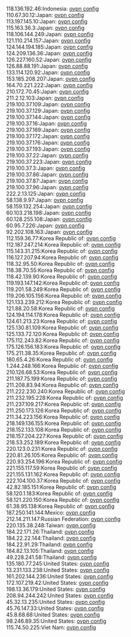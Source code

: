 118.136.192.46:Indonesia: [ovpn config](vpn/118_136_192_46.ovpn)  
110.67.30.12:Japan: [ovpn config](vpn/110_67_30_12.ovpn)  
113.197.145.10:Japan: [ovpn config](vpn/113_197_145_10.ovpn)  
115.163.36.3:Japan: [ovpn config](vpn/115_163_36_3.ovpn)  
118.106.144.249:Japan: [ovpn config](vpn/118_106_144_249.ovpn)  
121.110.214.157:Japan: [ovpn config](vpn/121_110_214_157.ovpn)  
124.144.194.185:Japan: [ovpn config](vpn/124_144_194_185.ovpn)  
124.209.136.36:Japan: [ovpn config](vpn/124_209_136_36.ovpn)  
126.227.160.52:Japan: [ovpn config](vpn/126_227_160_52.ovpn)  
126.88.88.191:Japan: [ovpn config](vpn/126_88_88_191.ovpn)  
133.114.120.92:Japan: [ovpn config](vpn/133_114_120_92.ovpn)  
153.185.208.207:Japan: [ovpn config](vpn/153_185_208_207.ovpn)  
164.70.221.222:Japan: [ovpn config](vpn/164_70_221_222.ovpn)  
210.172.70.45:Japan: [ovpn config](vpn/210_172_70_45.ovpn)  
211.2.12.103:Japan: [ovpn config](vpn/211_2_12_103.ovpn)  
219.100.37.109:Japan: [ovpn config](vpn/219_100_37_109.ovpn)  
219.100.37.129:Japan: [ovpn config](vpn/219_100_37_129.ovpn)  
219.100.37.144:Japan: [ovpn config](vpn/219_100_37_144.ovpn)  
219.100.37.16:Japan: [ovpn config](vpn/219_100_37_16.ovpn)  
219.100.37.169:Japan: [ovpn config](vpn/219_100_37_169.ovpn)  
219.100.37.172:Japan: [ovpn config](vpn/219_100_37_172.ovpn)  
219.100.37.176:Japan: [ovpn config](vpn/219_100_37_176.ovpn)  
219.100.37.193:Japan: [ovpn config](vpn/219_100_37_193.ovpn)  
219.100.37.22:Japan: [ovpn config](vpn/219_100_37_22.ovpn)  
219.100.37.223:Japan: [ovpn config](vpn/219_100_37_223.ovpn)  
219.100.37.3:Japan: [ovpn config](vpn/219_100_37_3.ovpn)  
219.100.37.86:Japan: [ovpn config](vpn/219_100_37_86.ovpn)  
219.100.37.87:Japan: [ovpn config](vpn/219_100_37_87.ovpn)  
219.100.37.96:Japan: [ovpn config](vpn/219_100_37_96.ovpn)  
222.2.13.125:Japan: [ovpn config](vpn/222_2_13_125.ovpn)  
58.138.9.97:Japan: [ovpn config](vpn/58_138_9_97.ovpn)  
58.159.132.254:Japan: [ovpn config](vpn/58_159_132_254.ovpn)  
60.103.218.198:Japan: [ovpn config](vpn/60_103_218_198.ovpn)  
60.128.255.108:Japan: [ovpn config](vpn/60_128_255_108.ovpn)  
60.95.7.226:Japan: [ovpn config](vpn/60_95_7_226.ovpn)  
92.202.108.163:Japan: [ovpn config](vpn/92_202_108_163.ovpn)  
112.159.36.77:Korea Republic of: [ovpn config](vpn/112_159_36_77.ovpn)  
112.187.247.214:Korea Republic of: [ovpn config](vpn/112_187_247_214.ovpn)  
115.143.31.215:Korea Republic of: [ovpn config](vpn/115_143_31_215.ovpn)  
116.127.207.94:Korea Republic of: [ovpn config](vpn/116_127_207_94.ovpn)  
118.32.95.50:Korea Republic of: [ovpn config](vpn/118_32_95_50.ovpn)  
118.38.70.55:Korea Republic of: [ovpn config](vpn/118_38_70_55.ovpn)  
118.42.139.90:Korea Republic of: [ovpn config](vpn/118_42_139_90.ovpn)  
119.193.147.142:Korea Republic of: [ovpn config](vpn/119_193_147_142.ovpn)  
119.201.58.249:Korea Republic of: [ovpn config](vpn/119_201_58_249.ovpn)  
119.206.105.156:Korea Republic of: [ovpn config](vpn/119_206_105_156.ovpn)  
121.133.239.212:Korea Republic of: [ovpn config](vpn/121_133_239_212.ovpn)  
121.88.20.58:Korea Republic of: [ovpn config](vpn/121_88_20_58.ovpn)  
124.194.114.178:Korea Republic of: [ovpn config](vpn/124_194_114_178.ovpn)  
124.61.213.23:Korea Republic of: [ovpn config](vpn/124_61_213_23.ovpn)  
125.130.81.109:Korea Republic of: [ovpn config](vpn/125_130_81_109.ovpn)  
125.133.72.120:Korea Republic of: [ovpn config](vpn/125_133_72_120.ovpn)  
175.112.243.82:Korea Republic of: [ovpn config](vpn/175_112_243_82.ovpn)  
175.126.156.183:Korea Republic of: [ovpn config](vpn/175_126_156_183.ovpn)  
175.211.38.35:Korea Republic of: [ovpn config](vpn/175_211_38_35.ovpn)  
180.65.4.26:Korea Republic of: [ovpn config](vpn/180_65_4_26.ovpn)  
1.244.248.166:Korea Republic of: [ovpn config](vpn/1_244_248_166.ovpn)  
210.126.68.53:Korea Republic of: [ovpn config](vpn/210_126_68_53.ovpn)  
211.187.75.199:Korea Republic of: [ovpn config](vpn/211_187_75_199.ovpn)  
211.208.83.94:Korea Republic of: [ovpn config](vpn/211_208_83_94.ovpn)  
211.222.230.240:Korea Republic of: [ovpn config](vpn/211_222_230_240.ovpn)  
211.232.195.228:Korea Republic of: [ovpn config](vpn/211_232_195_228.ovpn)  
211.237.109.217:Korea Republic of: [ovpn config](vpn/211_237_109_217.ovpn)  
211.250.173.126:Korea Republic of: [ovpn config](vpn/211_250_173_126.ovpn)  
211.34.223.156:Korea Republic of: [ovpn config](vpn/211_34_223_156.ovpn)  
218.149.136.155:Korea Republic of: [ovpn config](vpn/218_149_136_155.ovpn)  
218.152.133.108:Korea Republic of: [ovpn config](vpn/218_152_133_108.ovpn)  
218.157.204.227:Korea Republic of: [ovpn config](vpn/218_157_204_227.ovpn)  
218.53.252.189:Korea Republic of: [ovpn config](vpn/218_53_252_189.ovpn)  
220.123.0.231:Korea Republic of: [ovpn config](vpn/220_123_0_231.ovpn)  
220.81.26.105:Korea Republic of: [ovpn config](vpn/220_81_26_105.ovpn)  
220.93.254.196:Korea Republic of: [ovpn config](vpn/220_93_254_196.ovpn)  
221.155.117.59:Korea Republic of: [ovpn config](vpn/221_155_117_59.ovpn)  
221.155.131.162:Korea Republic of: [ovpn config](vpn/221_155_131_162.ovpn)  
222.104.100.37:Korea Republic of: [ovpn config](vpn/222_104_100_37.ovpn)  
42.82.185.151:Korea Republic of: [ovpn config](vpn/42_82_185_151.ovpn)  
58.120.1.183:Korea Republic of: [ovpn config](vpn/58_120_1_183.ovpn)  
58.121.220.150:Korea Republic of: [ovpn config](vpn/58_121_220_150.ovpn)  
61.38.95.138:Korea Republic of: [ovpn config](vpn/61_38_95_138.ovpn)  
187.250.141.144:Mexico: [ovpn config](vpn/187_250_141_144.ovpn)  
212.14.211.147:Russian Federation: [ovpn config](vpn/212_14_211_147.ovpn)  
220.135.38.248:Taiwan: [ovpn config](vpn/220_135_38_248.ovpn)  
184.22.171.26:Thailand: [ovpn config](vpn/184_22_171_26.ovpn)  
184.22.22.144:Thailand: [ovpn config](vpn/184_22_22_144.ovpn)  
184.22.91.29:Thailand: [ovpn config](vpn/184_22_91_29.ovpn)  
184.82.13.105:Thailand: [ovpn config](vpn/184_82_13_105.ovpn)  
49.228.241.58:Thailand: [ovpn config](vpn/49_228_241_58.ovpn)  
135.180.77.245:United States: [ovpn config](vpn/135_180_77_245.ovpn)  
13.231.133.238:United States: [ovpn config](vpn/13_231_133_238.ovpn)  
161.202.144.236:United States: [ovpn config](vpn/161_202_144_236.ovpn)  
172.107.219.42:United States: [ovpn config](vpn/172_107_219_42.ovpn)  
198.13.36.179:United States: [ovpn config](vpn/198_13_36_179.ovpn)  
208.94.244.242:United States: [ovpn config](vpn/208_94_244_242.ovpn)  
45.32.13.235:United States: [ovpn config](vpn/45_32_13_235.ovpn)  
45.76.147.33:United States: [ovpn config](vpn/45_76_147_33.ovpn)  
45.8.68.68:United States: [ovpn config](vpn/45_8_68_68.ovpn)  
98.246.89.35:United States: [ovpn config](vpn/98_246_89_35.ovpn)  
115.74.50.225:Viet Nam: [ovpn config](vpn/115_74_50_225.ovpn)  
